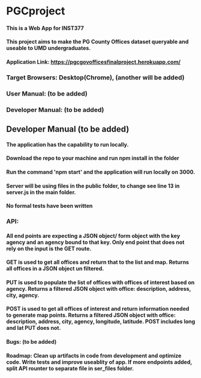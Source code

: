 # PGCproject
#### This is a Web App for INST377
#### This project aims to make the PG County Offices dataset queryable and useable to UMD undergraduates.
#### Application Link: https://pgcgovofficesfinalproject.herokuapp.com/ 

### Target Browsers: Desktop(Chrome), (another will be added)
### User Manual: (to be added)
### Developer Manual: (to be added)


## Developer Manual (to be added)
#### The application has the capability to run locally.
#### Download the repo to your machine and run npm install in the folder
#### Run the command 'npm start' and the application will run locally on 3000.
#### Server will be using files in the public folder, to change see line 13 in server.js in the main folder. 
#### No formal tests have been written 
### API: 
#### All end points are expecting a JSON object/ form object with the key agency and an agency bound to that key. Only end point that does not rely on the input is the GET route. 
#### GET is used to get all offices and return that to the list and map. Returns all offices in a JSON object un filtered.
#### PUT is used to populate the list of offices with offices of interest based on agency. Returns a filtered JSON object with office: description, address, city, agency.
#### POST is used to get all offices of interest and return information needed to generate map points.  Returns a filtered JSON object with office: description, address, city, agency, longitude, latitude. POST includes long and lat PUT does not. 

#### Bugs: (to be added)

#### Roadmap: Clean up artifacts in code from development and optimize code. Write tests and improve useablity of app. If more endpoints added, split API rounter to separate file in ser_files folder.
